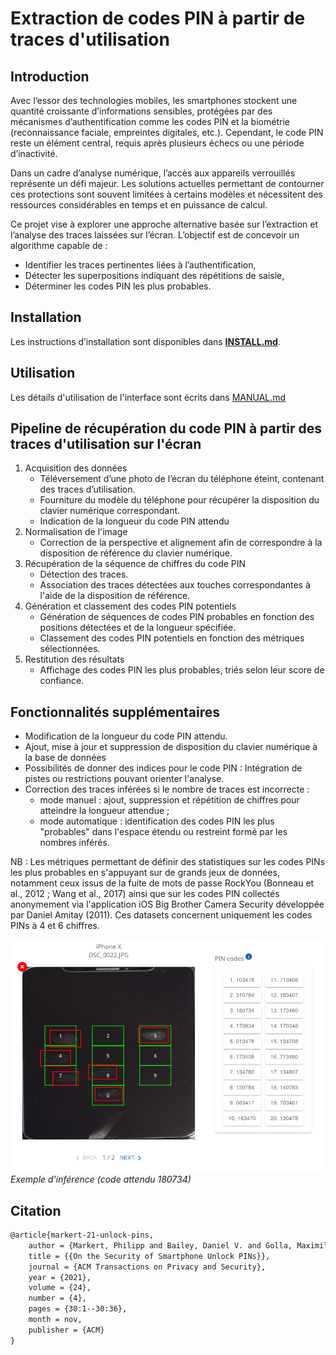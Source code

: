 # Extraction de codes PIN à partir de traces d'utilisation  

## Introduction  

Avec l’essor des technologies mobiles, les smartphones stockent une quantité croissante d’informations sensibles, protégées par des mécanismes d’authentification comme les codes PIN et la biométrie (reconnaissance faciale, empreintes digitales, etc.). Cependant, le code PIN reste un élément central, requis après plusieurs échecs ou une période d’inactivité.  

Dans un cadre d’analyse numérique, l’accès aux appareils verrouillés représente un défi majeur. Les solutions actuelles permettant de contourner ces protections sont souvent limitées à certains modèles et nécessitent des ressources considérables en temps et en puissance de calcul.  

Ce projet vise à explorer une approche alternative basée sur l’extraction et l’analyse des traces laissées sur l’écran. L’objectif est de concevoir un algorithme capable de :  
- Identifier les traces pertinentes liées à l’authentification,  
- Détecter les superpositions indiquant des répétitions de saisie,  
- Déterminer les codes PIN les plus probables.


## Installation  

Les instructions d’installation sont disponibles dans **[INSTALL.md](INSTALL.md)**.


## Utilisation

Les détails d'utilisation de l'interface sont écrits dans [MANUAL.md](MANUAL.md)

## Pipeline de récupération du code PIN à partir des traces d'utilisation sur l'écran

1. Acquisition des données
   - Téléversement d’une photo de l’écran du téléphone éteint, contenant des traces d’utilisation.
   - Fourniture du modèle du téléphone pour récupérer la disposition du clavier numérique correspondant.
   - Indication de la longueur du code PIN attendu 
2. Normalisation de l'image
   - Correction de la perspective et alignement afin de correspondre à la disposition de référence du clavier numérique. 
3. Récupération de la séquence de chiffres du code PIN
   - Détection des traces.
   - Association des traces détectées aux touches correspondantes à l'aide de la disposition de référence.
4. Génération et classement des codes PIN potentiels
   - Génération de séquences de codes PIN probables en fonction des positions détectées et de la longueur spécifiée.
   - Classement des codes PIN potentiels en fonction des métriques sélectionnées.
5. Restitution des résultats
   - Affichage des codes PIN les plus probables, triés selon leur score de confiance.


## Fonctionnalités supplémentaires

- Modification de la longueur du code PIN attendu.
- Ajout, mise à jour et suppression de disposition du clavier numérique à la base de données
- Possibilités de donner des indices pour le code PIN : Intégration de pistes ou restrictions pouvant orienter l'analyse.
- Correction des traces inférées si le nombre de traces est incorrecte :
  - mode manuel : ajout, suppression et répétition de chiffres pour atteindre la longueur attendue ;
  - mode automatique : identification des codes PIN les plus "probables" dans l'espace étendu ou restreint formé par les nombres inférés.

NB : Les métriques permettant de définir des statistiques sur les codes PINs les plus probables en s'appuyant sur de
grands jeux de données, notamment ceux issus de la fuite de mots de passe RockYou (Bonneau et al., 2012 ; Wang et al., 2017)
ainsi que sur les codes PIN collectés anonymement via l'application iOS Big Brother Camera Security développée par Daniel Amitay (2011).
Ces datasets concernent uniquement les codes PINs à 4 et 6 chiffres.

![Exemple](docs/inference.png)
*Exemple d'inférence (code attendu 180734)*

## Citation

```latex
@article{markert-21-unlock-pins,
    author = {Markert, Philipp and Bailey, Daniel V. and Golla, Maximilian and D\"{u}rmuth, Markus and Aviv, Adam J.},
    title = {{On the Security of Smartphone Unlock PINs}},
    journal = {ACM Transactions on Privacy and Security},
    year = {2021},
    volume = {24},
    number = {4},
    pages = {30:1--30:36},
    month = nov,
    publisher = {ACM}
}
```